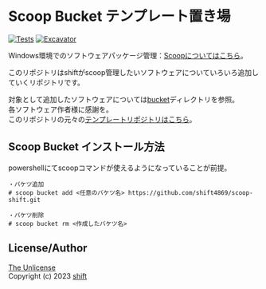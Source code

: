 # Scoop Bucket テンプレート置き場

[![Tests](https://github.com/shift4869/scoop-shift/actions/workflows/ci.yml/badge.svg)](https://github.com/shift4869/scoop-shift/actions/workflows/ci.yml) [![Excavator](https://github.com/shift4869/scoop-shift/actions/workflows/excavator.yml/badge.svg)](https://github.com/shift4869/scoop-shift/actions/workflows/excavator.yml)

Windows環境でのソフトウェアパッケージ管理：[Scoopについてはこちら](https://scoop.sh)。  

このリポジトリはshiftがscoop管理したいソフトウェアについていろいろ追加していくリポジトリです。  

対象として追加したソフトウェアについては[bucket](./bucket/)ディレクトリを参照。  
各ソフトウェア作者様に感謝を。  
このリポジトリの元々の[テンプレートリポジトリはこちら](https://github.com/ScoopInstaller/BucketTemplate)。  

## Scoop Bucket インストール方法

powershellにてscoopコマンドが使えるようになっていることが前提。  

```pwsh
・バケツ追加
# scoop bucket add <任意のバケツ名> https://github.com/shift4869/scoop-shift.git

・バケツ削除
# scoop bucket rm <作成したバケツ名>
```

## License/Author
[The Unlicense](./LICENSE)  
Copyright (c) 2023 [shift](https://twitter.com/_shift4869)  
